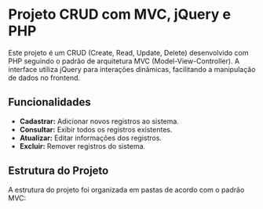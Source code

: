 # Projeto CRUD com MVC, jQuery e PHP

Este projeto é um CRUD (Create, Read, Update, Delete) desenvolvido com PHP seguindo o padrão de arquitetura MVC (Model-View-Controller). A interface utiliza jQuery para interações dinâmicas, facilitando a manipulação de dados no frontend.

## Funcionalidades

- **Cadastrar:** Adicionar novos registros ao sistema.
- **Consultar:** Exibir todos os registros existentes.
- **Atualizar:** Editar informações dos registros.
- **Excluir:** Remover registros do sistema.

## Estrutura do Projeto

A estrutura do projeto foi organizada em pastas de acordo com o padrão MVC:

